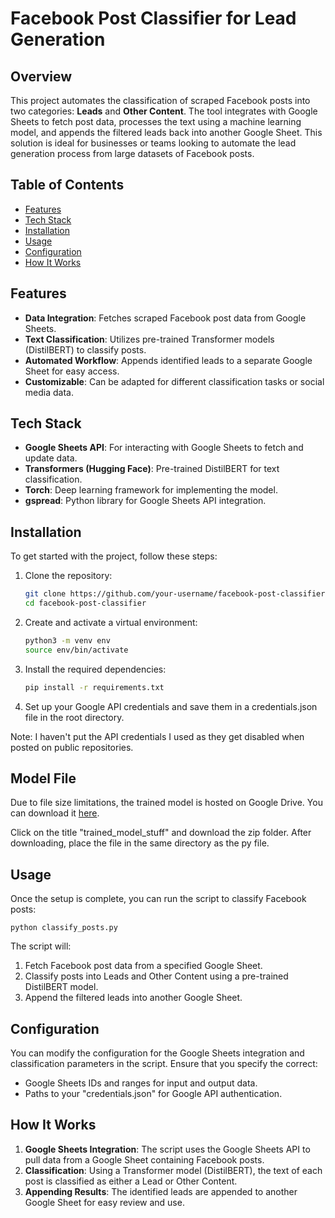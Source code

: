 # Facebook Post Classifier for Lead Generation

## Overview
This project automates the classification of scraped Facebook posts into two categories: **Leads** and **Other Content**. The tool integrates with Google Sheets to fetch post data, processes the text using a machine learning model, and appends the filtered leads back into another Google Sheet. This solution is ideal for businesses or teams looking to automate the lead generation process from large datasets of Facebook posts.

## Table of Contents
- [Features](#features)
- [Tech Stack](#tech-stack)
- [Installation](#installation)
- [Usage](#usage)
- [Configuration](#configuration)
- [How It Works](#how-it-works)

## Features
- **Data Integration**: Fetches scraped Facebook post data from Google Sheets.
- **Text Classification**: Utilizes pre-trained Transformer models (DistilBERT) to classify posts.
- **Automated Workflow**: Appends identified leads to a separate Google Sheet for easy access.
- **Customizable**: Can be adapted for different classification tasks or social media data.

## Tech Stack
- **Google Sheets API**: For interacting with Google Sheets to fetch and update data.
- **Transformers (Hugging Face)**: Pre-trained DistilBERT for text classification.
- **Torch**: Deep learning framework for implementing the model.
- **gspread**: Python library for Google Sheets API integration.

## Installation
To get started with the project, follow these steps:

1. Clone the repository:
   ```bash
   git clone https://github.com/your-username/facebook-post-classifier.git
   cd facebook-post-classifier
2. Create and activate a virtual environment:
   ```bash
   python3 -m venv env
   source env/bin/activate
3. Install the required dependencies:
   ```bash
   pip install -r requirements.txt
4. Set up your Google API credentials and save them in a credentials.json file in the root directory.

Note: I haven't put the API credentials I used as they get disabled when posted on public repositories.

## Model File
Due to file size limitations, the trained model is hosted on Google Drive. You can download it [here](https://drive.google.com/drive/folders/1I2ULcdcOv2-7HmrtC4vJ4USKtVUDubx7?usp=drive_link).

Click on the title "trained_model_stuff" and download the zip folder. After downloading, place the file in the same directory as the py file.


## Usage
Once the setup is complete, you can run the script to classify Facebook posts:
    
    python classify_posts.py

The script will:

1. Fetch Facebook post data from a specified Google Sheet.
2. Classify posts into Leads and Other Content using a pre-trained DistilBERT model.
3. Append the filtered leads into another Google Sheet.

## Configuration
You can modify the configuration for the Google Sheets integration and classification parameters in the script. Ensure that you specify the correct:

- Google Sheets IDs and ranges for input and output data.
- Paths to your "credentials.json" for Google API authentication.

## How It Works

1. **Google Sheets Integration**: The script uses the Google Sheets API to pull data from a Google Sheet containing Facebook posts.
2. **Classification**: Using a Transformer model (DistilBERT), the text of each post is classified as either a Lead or Other Content.
3. **Appending Results**: The identified leads are appended to another Google Sheet for easy review and use.
